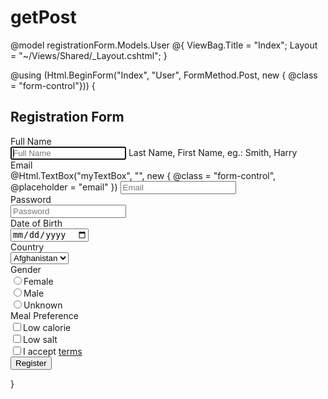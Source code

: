 # getPost
@model registrationForm.Models.User
@{
    ViewBag.Title = "Index";
    Layout = "~/Views/Shared/_Layout.cshtml";
}

<div class="container">
    @using (Html.BeginForm("Index", "User", FormMethod.Post, new { @class = "form-control"}))
    {
    <form class="form-horizontal" role="form">
        <h2>Registration Form</h2>
        <div class="form-group">
            <label for="firstName" class="col-sm-3 control-label">Full Name</label>
            <div class="col-sm-9">
                <input type="text" id="firstName" placeholder="Full Name" class="form-control" autofocus>
                <span class="help-block">Last Name, First Name, eg.: Smith, Harry</span>
            </div>
        </div>
        <div class="form-group">
            <label for="email" class="col-sm-3 control-label">Email</label>
            <div class="col-sm-9">
                @Html.TextBox("myTextBox", "", new { @class = "form-control", @placeholder = "email" })
                <input type="email" id="email" placeholder="Email" class="form-control">
            </div>
        </div>
        <div class="form-group">
            <label for="password" class="col-sm-3 control-label">Password</label>
            <div class="col-sm-9">
                <input type="password" id="password" placeholder="Password" class="form-control">
            </div>
        </div>
        <div class="form-group">
            <label for="birthDate" class="col-sm-3 control-label">Date of Birth</label>
            <div class="col-sm-9">
                <input type="date" id="birthDate" class="form-control">
            </div>
        </div>
        <div class="form-group">
            <label for="country" class="col-sm-3 control-label">Country</label>
            <div class="col-sm-9">
                <select id="country" class="form-control">
                    <option>Afghanistan</option>
                    <option>Bahamas</option>
                    <option>Cambodia</option>
                    <option>Denmark</option>
                    <option>Ecuador</option>
                    <option>Fiji</option>
                    <option>Gabon</option>
                    <option>Haiti</option>
                </select>
            </div>
        </div> <!-- /.form-group -->
        <div class="form-group">
            <label class="control-label col-sm-3">Gender</label>
            <div class="col-sm-6">
                <div class="row">
                    <div class="col-sm-4">
                        <label class="radio-inline">
                            <input type="radio" id="femaleRadio" value="Female">Female
                        </label>
                    </div>
                    <div class="col-sm-4">
                        <label class="radio-inline">
                            <input type="radio" id="maleRadio" value="Male">Male
                        </label>
                    </div>
                    <div class="col-sm-4">
                        <label class="radio-inline">
                            <input type="radio" id="uncknownRadio" value="Unknown">Unknown
                        </label>
                    </div>
                </div>
            </div>
        </div> <!-- /.form-group -->
        <div class="form-group">
            <label class="control-label col-sm-3">Meal Preference</label>
            <div class="col-sm-9">
                <div class="checkbox">
                    <label>
                        <input type="checkbox" id="calorieCheckbox" value="Low calorie">Low calorie
                    </label>
                </div>
                <div class="checkbox">
                    <label>
                        <input type="checkbox" id="saltCheckbox" value="Low salt">Low salt
                    </label>
                </div>
            </div>
        </div> <!-- /.form-group -->
        <div class="form-group">
            <div class="col-sm-9 col-sm-offset-3">
                <div class="checkbox">
                    <label>
                        <input type="checkbox">I accept <a href="#">terms</a>
                    </label>
                </div>
            </div>
        </div> <!-- /.form-group -->
        <div class="form-group">
            <div class="col-sm-9 col-sm-offset-3">
                <button type="submit" class="btn btn-primary btn-block">Register</button>
            </div>
        </div>
    </form> <!-- /form -->
    }
</div> <!-- ./container -->
